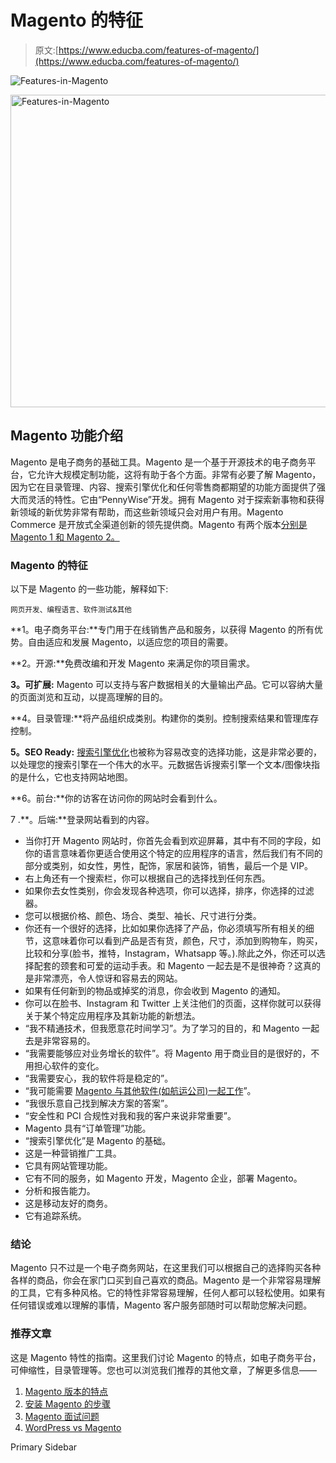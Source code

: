 # Magento 的特征

> 原文:[https://www.educba.com/features-of-magento/](https://www.educba.com/features-of-magento/)

![Features-in-Magento](../Images/9e70e552351994b20355e29b869a03d8.png)

<noscript><img class="alignnone size-full wp-image-267804" src="../Images/9e70e552351994b20355e29b869a03d8.png" alt="Features-in-Magento" width="900" height="500" data-original-src="https://cdn.educba.com/academy/wp-content/uploads/2019/12/Features-in-Magento.jpg"/></noscript>

## Magento 功能介绍

Magento 是电子商务的基础工具。Magento 是一个基于开源技术的电子商务平台，它允许大规模定制功能，这将有助于各个方面。非常有必要了解 Magento，因为它在目录管理、内容、搜索引擎优化和任何零售商都期望的功能方面提供了强大而灵活的特性。它由“PennyWise”开发。拥有 Magento 对于探索新事物和获得新领域的新优势非常有帮助，而这些新领域只会对用户有用。Magento Commerce 是开放式全渠道创新的领先提供商。Magento 有两个版本[分别是 Magento 1 和 Magento 2。](https://www.educba.com/magento-1-vs-magento-2/)

### Magento 的特征

以下是 Magento 的一些功能，解释如下:

<small>网页开发、编程语言、软件测试&其他</small>

**1。电子商务平台:**专门用于在线销售产品和服务，以获得 Magento 的所有优势。自由适应和发展 Magento，以适应您的项目的需要。

**2。开源:**免费改编和开发 Magento 来满足你的项目需求。

**3。可扩展:** Magento 可以支持与客户数据相关的大量输出产品。它可以容纳大量的页面浏览和互动，以提高理解的目的。

**4。目录管理:**将产品组织成类别。构建你的类别。控制搜索结果和管理库存控制。

**5。SEO Ready:** [搜索引擎优化](https://www.educba.com/search-engine-optimization-seo-basics/)也被称为容易改变的选择功能，这是非常必要的，以处理您的搜索引擎在一个伟大的水平。元数据告诉搜索引擎一个文本/图像块指的是什么，它也支持网站地图。

**6。前台:**你的访客在访问你的网站时会看到什么。

7 .**。后端:**登录网站看到的内容。

*   当你打开 Magento 网站时，你首先会看到欢迎屏幕，其中有不同的字段，如你的语言意味着你更适合使用这个特定的应用程序的语言，然后我们有不同的部分或类别，如女性，男性，配饰，家居和装饰，销售，最后一个是 VIP。
*   右上角还有一个搜索栏，你可以根据自己的选择找到任何东西。
*   如果你去女性类别，你会发现各种选项，你可以选择，排序，你选择的过滤器。
*   您可以根据价格、颜色、场合、类型、袖长、尺寸进行分类。
*   你还有一个很好的选择，比如如果你选择了产品，你必须填写所有相关的细节，这意味着你可以看到产品是否有货，颜色，尺寸，添加到购物车，购买，比较和分享(脸书，推特，Instagram，Whatsapp 等。).除此之外，你还可以选择配套的颈套和可爱的运动手表。和 Magento 一起去是不是很神奇？这真的是非常漂亮，令人惊讶和容易去的网站。
*   如果有任何新到的物品或掉奖的消息，你会收到 Magento 的通知。
*   你可以在脸书、Instagram 和 Twitter 上关注他们的页面，这样你就可以获得关于某个特定应用程序及其新功能的新想法。
*   “我不精通技术，但我愿意花时间学习”。为了学习的目的，和 Magento 一起去是非常容易的。
*   “我需要能够应对业务增长的软件”。将 Magento 用于商业目的是很好的，不用担心软件的变化。
*   “我需要安心，我的软件将是稳定的”。
*   “我可能需要 [Magento 与其他软件(如航运公司)一起工作](https://www.educba.com/magento-architecture/)”。
*   “我很乐意自己找到解决方案的答案”。
*   “安全性和 PCI 合规性对我和我的客户来说非常重要”。
*   Magento 具有“订单管理”功能。
*   “搜索引擎优化”是 Magento 的基础。
*   这是一种营销推广工具。
*   它具有网站管理功能。
*   它有不同的服务，如 Magento 开发，Magento 企业，部署 Magento。
*   分析和报告能力。
*   这是移动友好的商务。
*   它有追踪系统。

### 结论

Magento 只不过是一个电子商务网站，在这里我们可以根据自己的选择购买各种各样的商品，你会在家门口买到自己喜欢的商品。Magento 是一个非常容易理解的工具，它有多种风格。它的特性非常容易理解，任何人都可以轻松使用。如果有任何错误或难以理解的事情，Magento 客户服务部随时可以帮助您解决问题。

### 推荐文章

这是 Magento 特性的指南。这里我们讨论 Magento 的特点，如电子商务平台，可伸缩性，目录管理等。您也可以浏览我们推荐的其他文章，了解更多信息——

1.  [Magento 版本的特点](https://www.educba.com/magento-versions/)
2.  [安装 Magento 的步骤](https://www.educba.com/install-magento/)
3.  [Magento 面试问题](https://www.educba.com/magento-interview-questions/)
4.  [WordPress vs Magento](https://www.educba.com/wordpress-vs-magento/)

<footer class="entry-footer">

<aside class="sidebar sidebar-primary widget-area" role="complementary" aria-label="Primary Sidebar">Primary Sidebar</aside>

</footer>